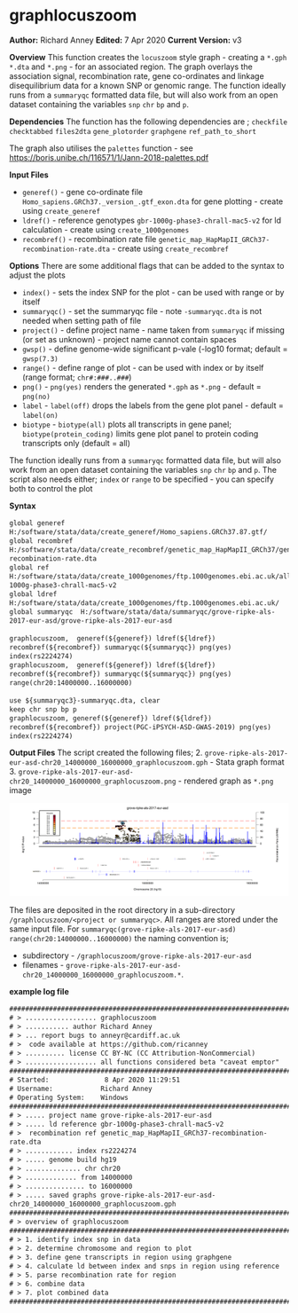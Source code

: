 # graphlocuszoom
__Author:__ Richard Anney
__Edited:__ 7 Apr 2020
__Current Version:__ v3

__Overview__
This function creates the ``locuszoom`` style graph  - creating a ``*.gph`` ``*.dta`` and ``*.png`` - for an associated region. The graph overlays the association signal, recombination rate, gene co-ordinates and linkage disequilibrium data for a known SNP or genomic range. The function ideally runs from a ``summaryqc`` formatted data file, but will also work from an open dataset containing the variables ``snp`` ``chr`` ``bp`` and ``p``.

__Dependencies__
The function has the following dependencies are ;
``checkfile`` ``checktabbed`` ``files2dta`` ``gene_plotorder`` ``graphgene`` ``ref_path_to_short``

The graph also utilises the ``palettes`` function - see https://boris.unibe.ch/116571/1/Jann-2018-palettes.pdf

__Input Files__
* ``generef()`` - gene co-ordinate file ``Homo_sapiens.GRCh37._version_.gtf_exon.dta`` for gene plotting - create using ``create_generef``
* ``ldref()`` - reference genotypes ``gbr-1000g-phase3-chrall-mac5-v2`` for ld calculation - create using ``create_1000genomes``
* ``recombref()`` - recombination rate file ``genetic_map_HapMapII_GRCh37-recombination-rate.dta`` - create using ``create_recombref``

__Options__
There are some additional flags that can be added to the syntax to adjust the plots
* ``index()`` - sets the index SNP for the plot - can be used with range or by itself 
* ``summaryqc()`` - set the summaryqc file - note ``-summaryqc.dta`` is not needed when setting path of file
* ``project()`` - define project name - name taken from ``summaryqc`` if missing (or set as unknown) - project name cannot contain spaces
* ``gwsp()`` - define genome-wide significant p-vale (-log10 format; default = ``gwsp(7.3)``
* ``range()`` - define range of plot - can be used with index or by itself (range format; ``chr#:###..###``)
* ``png()`` - ``png(yes)`` renders the generated ``*.gph`` as ``*.png`` - default = ``png(no)``
* ``label`` - ``label(off)`` drops the labels from the gene plot panel - default = ``label(on)``
* ``biotype`` - ``biotype(all)`` plots all transcripts in gene panel; ``biotype(protein_coding)`` limits gene plot panel to protein coding transcripts only (default = all) 

The function ideally runs from a ``summaryqc`` formatted data file, but will also work from an open dataset containing the variables ``snp`` ``chr`` ``bp`` and ``p``. The script also needs either; ``index`` or ``range`` to be specified - you can specify both to control the plot

__Syntax__
```
global generef    H:/software/stata/data/create_generef/Homo_sapiens.GRCh37.87.gtf/
global recombref  H:/software/stata/data/create_recombref/genetic_map_HapMapII_GRCh37/genetic_map_HapMapII_GRCh37-recombination-rate.dta 
global ref        H:/software/stata/data/create_1000genomes/ftp.1000genomes.ebi.ac.uk/all-1000g-phase3-chrall-mac5-v2
global ldref      H:/software/stata/data/create_1000genomes/ftp.1000genomes.ebi.ac.uk/
global summaryqc  H:/software/stata/data/summaryqc/grove-ripke-als-2017-eur-asd/grove-ripke-als-2017-eur-asd

graphlocuszoom,  generef(${generef}) ldref(${ldref}) recombref(${recombref}) summaryqc(${summaryqc}) png(yes) index(rs2224274)
graphlocuszoom,  generef(${generef}) ldref(${ldref}) recombref(${recombref}) summaryqc(${summaryqc}) png(yes) range(chr20:14000000..16000000)

use ${summaryqc3}-summaryqc.dta, clear
keep chr snp bp p
graphlocuszoom, generef(${generef}) ldref(${ldref}) recombref(${recombref}) project(PGC-iPSYCH-ASD-GWAS-2019) png(yes) index(rs2224274)
```

__Output Files__
The script created the following files;
2. ``grove-ripke-als-2017-eur-asd-chr20_14000000_16000000_graphlocuszoom.gph`` - Stata graph format
3. ``grove-ripke-als-2017-eur-asd-chr20_14000000_16000000_graphlocuszoom.png`` - rendered graph as ``*.png`` image

![](images/grove-ripke-als-2017-eur-asd-chr20_14000000_16000000_graphlocuszoom.png)

The files are deposited in the root directory in a sub-directory ``/graphlocuszoom/<project or summaryqc>``. All ranges are stored under the same input file. 
For ``summaryqc(grove-ripke-als-2017-eur-asd)`` ``range(chr20:14000000..16000000)`` the naming convention is;
* subdirectory - ``/graphlocuszoom/grove-ripke-als-2017-eur-asd``
* filenames - ``grove-ripke-als-2017-eur-asd-chr20_14000000_16000000_graphlocuszoom.*``.

__example log file__
```
#########################################################################
# > .................. graphlocuszoom
# > ........... author Richard Anney
# > ... report bugs to anneyr@cardiff.ac.uk
# >  code available at https://github.com/ricanney
# > .......... license CC BY-NC (CC Attribution-NonCommercial)
# > .................. all functions considered beta "caveat emptor"
#########################################################################
# Started:              8 Apr 2020 11:29:51 
# Username:            Richard Anney
# Operating System:    Windows
#########################################################################
# > ..... project name grove-ripke-als-2017-eur-asd
# > ..... ld reference gbr-1000g-phase3-chrall-mac5-v2
# >  recombination ref genetic_map_HapMapII_GRCh37-recombination-rate.dta
# > ............ index rs2224274
# > ..... genome build hg19
# > .............. chr chr20
# > ............. from 14000000
# > ............... to 16000000
# > ..... saved graphs grove-ripke-als-2017-eur-asd-chr20_14000000_16000000_graphlocuszoom.gph
#########################################################################
# > overview of graphlocuszoom
#########################################################################
# > 1. identify index snp in data
# > 2. determine chromosome and region to plot
# > 3. define gene transcripts in region using graphgene
# > 4. calculate ld between index and snps in region using reference
# > 5. parse recombination rate for region
# > 6. combine data
# > 7. plot combined data
#########################################################################

```